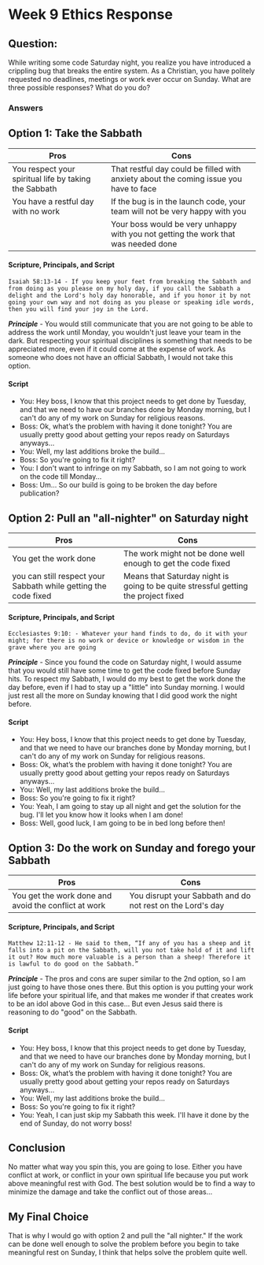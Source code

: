 # Week 9 Ethics Response
## Question:
While writing some code Saturday night, you realize you have introduced a crippling bug that breaks the entire system. As a Christian, you have politely requested no deadlines, meetings or work ever occur on Sunday. What are three possible responses? What do you do?

### Answers
## Option 1: Take the Sabbath
| Pros | Cons |
|-|-|
| You respect your spiritual life by taking the Sabbath | That restful day could be filled with anxiety about the coming issue you have to face |
| You have a restful day with no work | If the bug is in the launch code, your team will not be very happy with you |
|  | Your boss would be very unhappy with you not getting the work that was needed done |

#### Scripture, Principals, and Script
    Isaiah 58:13-14 - If you keep your feet from breaking the Sabbath and from doing as you please on my holy day, if you call the Sabbath a delight and the Lord's holy day honorable, and if you honor it by not going your own way and not doing as you please or speaking idle words, then you will find your joy in the Lord.

__*Principle*__ -  You would still communicate that you are not going to be able to address the work until Monday, you wouldn't just leave your team in the dark. But respecting your spiritual disciplines is something that needs to be appreciated more, even if it could come at the expense of work. As someone who does not have an official Sabbath, I would not take this option. 

#### Script
- You: Hey boss, I know that this project needs to get done by Tuesday, and that we need to have our branches done by Monday morning, but I can't do any of my work on Sunday for religious reasons.
- Boss: Ok, what’s the problem with having it done tonight? You are usually pretty good about getting your repos ready on Saturdays anyways...
- You: Well, my last additions broke the build...
- Boss: So you're going to fix it right?
- You: I don't want to infringe on my Sabbath, so I am not going to work on the code till Monday...
- Boss: Um... So our build is going to be broken the day before publication?

## Option 2: Pull an "all-nighter" on Saturday night
| Pros | Cons |
|-|-|
| You get the work done | The work might not be done well enough to get the code fixed |
| you can still respect your Sabbath while getting the code fixed | Means that Saturday night is going to be quite stressful getting the project fixed |

#### Scripture, Principals, and Script
    Ecclesiastes 9:10: - Whatever your hand finds to do, do it with your might; for there is no work or device or knowledge or wisdom in the grave where you are going

__*Principle*__ - Since you found the code on Saturday night, I would assume that you would still have some time to get the code fixed before Sunday hits. To respect my Sabbath, I would do my best to get the work done the day before, even if I had to stay up a "little" into Sunday morning. I would just rest all the more on Sunday knowing that I did good work the night before. 

#### Script
- You: Hey boss, I know that this project needs to get done by Tuesday, and that we need to have our branches done by Monday morning, but I can't do any of my work on Sunday for religious reasons.
- Boss: Ok, what’s the problem with having it done tonight? You are usually pretty good about getting your repos ready on Saturdays anyways...
- You: Well, my last additions broke the build...
- Boss: So you're going to fix it right?
- You: Yeah, I am going to stay up all night and get the solution for the bug. I'll let you know how it looks when I am done!
- Boss: Well, good luck, I am going to be in bed long before then!

## Option 3: Do the work on Sunday and forego your Sabbath
| Pros | Cons |
|-|-|
| You get the work done and avoid the conflict at work | You disrupt your Sabbath and do not rest on the Lord's day |

#### Scripture, Principals, and Script
    Matthew 12:11-12 - He said to them, “If any of you has a sheep and it falls into a pit on the Sabbath, will you not take hold of it and lift it out? How much more valuable is a person than a sheep! Therefore it is lawful to do good on the Sabbath.”

__*Principle*__ - The pros and cons are super similar to the 2nd option, so I am just going to have those ones there. But this option is you putting your work life before your spiritual life, and that makes me wonder if that creates work to be an idol above God in this case... But even Jesus said there is reasoning to do "good" on the Sabbath. 

#### Script
- You: Hey boss, I know that this project needs to get done by Tuesday, and that we need to have our branches done by Monday morning, but I can't do any of my work on Sunday for religious reasons.
- Boss: Ok, what’s the problem with having it done tonight? You are usually pretty good about getting your repos ready on Saturdays anyways...
- You: Well, my last additions broke the build...
- Boss: So you're going to fix it right?
- You: Yeah, I can just skip my Sabbath this week. I'll have it done by the end of Sunday, do not worry boss!

## Conclusion
No matter what way you spin this, you are going to lose. Either you have conflict at work, or conflict in your own spiritual life because you put work above meaningful rest with God. The best solution would be to find a way to minimize the damage and take the conflict out of those areas...

## My Final Choice
That is why I would go with option 2 and pull the "all nighter." If the work can be done well enough to solve the problem before you begin to take meaningful rest on Sunday, I think that helps solve the problem quite well. 

